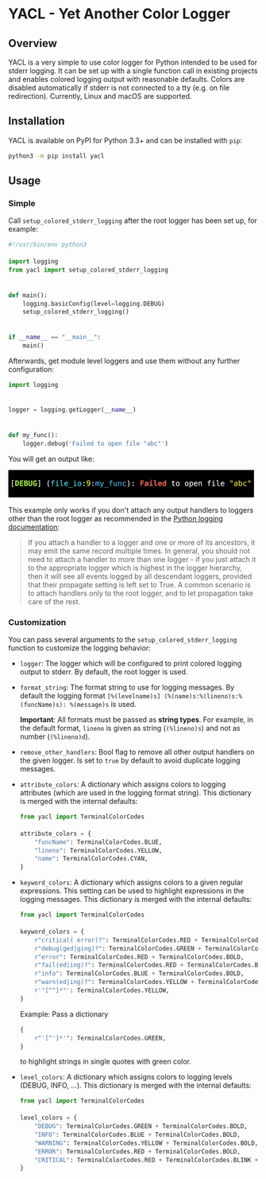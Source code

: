 # YACL - Yet Another Color Logger

## Overview

YACL is a very simple to use color logger for Python intended to be used for stderr logging. It can be set up with a
single function call in existing projects and enables colored logging output with reasonable defaults. Colors are
disabled automatically if stderr is not connected to a tty (e.g. on file redirection). Currently, Linux and macOS are
supported.

## Installation

YACL is available on PyPI for Python 3.3+ and can be installed with `pip`:

```bash
python3 -m pip install yacl
```

## Usage

### Simple

Call ``setup_colored_stderr_logging`` after the root logger has been set up, for example:

```python
#!/usr/bin/env python3

import logging
from yacl import setup_colored_stderr_logging


def main():
    logging.basicConfig(level=logging.DEBUG)
    setup_colored_stderr_logging()


if __name__ == "__main__":
    main()
```

Afterwards, get module level loggers and use them without any further configuration:

```python
import logging


logger = logging.getLogger(__name__)


def my_func():
    logger.debug('Failed to open file "abc"')
```

You will get an output like:

![screenshot_simple](https://raw.githubusercontent.com/IngoHeimbach/yacl/master/simple.png)

This example only works if you don't attach any output handlers to loggers other than the root logger as recommended in
the [Python logging documentation](https://docs.python.org/3/library/logging.html):

> If you attach a handler to a logger and one or more of its ancestors, it may emit the same record multiple times. In
> general, you should not need to attach a handler to more than one logger - if you just attach it to the appropriate
> logger which is highest in the logger hierarchy, then it will see all events logged by all descendant loggers,
> provided that their propagate setting is left set to True. A common scenario is to attach handlers only to the root
> logger, and to let propagation take care of the rest.

### Customization

You can pass several arguments to the `setup_colored_stderr_logging` function to customize the logging behavior:

- `logger`: The logger which will be configured to print colored logging output to stderr. By default, the root logger
  is used.

- `format_string`: The format string to use for logging messages. By default the logging format
  `[%(levelname)s] (%(name)s:%(lineno)s:%(funcName)s): %(message)s` is used.

  **Important**: All formats must be passed as **string types**. For example, in the default format, ``lineno`` is given
  as string (`(%lineno)s`) and not as number (`(%lineno)d`).

- `remove_other_handlers`: Bool flag to remove all other output handlers on the given logger. Is set to `true` by
  default to avoid duplicate logging messages.

- `attribute_colors`: A dictionary which assigns colors to logging attributes (which are used in the logging format
  string). This dictionary is merged with the internal defaults:

  ```python
  from yacl import TerminalColorCodes

  attribute_colors = {
      "funcName": TerminalColorCodes.BLUE,
      "lineno": TerminalColorCodes.YELLOW,
      "name": TerminalColorCodes.CYAN,
  }
  ```

- `keyword_colors`: A dictionary which assigns colors to a given regular expressions. This setting can be used to
  highlight expressions in the logging messages. This dictionary is merged with the internal defaults:

  ```python
  from yacl import TerminalColorCodes

  keyword_colors = {
      r"critical( error)?": TerminalColorCodes.RED + TerminalColorCodes.BLINK + TerminalColorCodes.BOLD,
      r"debug(ged|ging)?": TerminalColorCodes.GREEN + TerminalColorCodes.BOLD,
      r"error": TerminalColorCodes.RED + TerminalColorCodes.BOLD,
      r"fail(ed|ing)?": TerminalColorCodes.RED + TerminalColorCodes.BOLD,
      r"info": TerminalColorCodes.BLUE + TerminalColorCodes.BOLD,
      r"warn(ed|ing)?": TerminalColorCodes.YELLOW + TerminalColorCodes.BOLD,
      r'"[^"]*"': TerminalColorCodes.YELLOW,
  }
  ```

  Example: Pass a dictionary

  ```python
  {
      r"'[^']*'": TerminalColorCodes.GREEN,
  }
  ```

  to highlight strings in single quotes with green color.

- `level_colors`: A dictionary which assigns colors to logging levels (DEBUG, INFO, ...). This dictionary is merged with
  the internal defaults:

  ```python
  from yacl import TerminalColorCodes

  level_colors = {
      "DEBUG": TerminalColorCodes.GREEN + TerminalColorCodes.BOLD,
      "INFO": TerminalColorCodes.BLUE + TerminalColorCodes.BOLD,
      "WARNING": TerminalColorCodes.YELLOW + TerminalColorCodes.BOLD,
      "ERROR": TerminalColorCodes.RED + TerminalColorCodes.BOLD,
      "CRITICAL": TerminalColorCodes.RED + TerminalColorCodes.BLINK + TerminalColorCodes.BOLD,
  }
  ```
